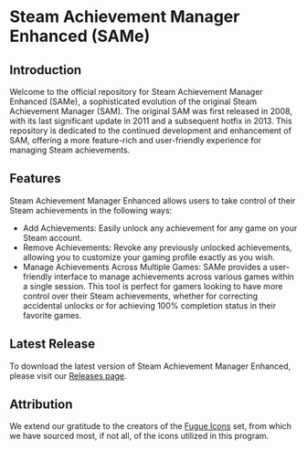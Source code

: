 # Steam Achievement Manager Enhanced (SAMe)
## Introduction
Welcome to the official repository for Steam Achievement Manager Enhanced (SAMe), a sophisticated evolution of the original Steam Achievement Manager (SAM). The original SAM was first released in 2008, with its last significant update in 2011 and a subsequent hotfix in 2013. This repository is dedicated to the continued development and enhancement of SAM, offering a more feature-rich and user-friendly experience for managing Steam achievements.

## Features
Steam Achievement Manager Enhanced allows users to take control of their Steam achievements in the following ways:

- Add Achievements: Easily unlock any achievement for any game on your Steam account.
- Remove Achievements: Revoke any previously unlocked achievements, allowing you to customize your gaming profile exactly as you wish.
- Manage Achievements Across Multiple Games: SAMe provides a user-friendly interface to manage achievements across various games within a single session.
This tool is perfect for gamers looking to have more control over their Steam achievements, whether for correcting accidental unlocks or for achieving 100% completion status in their favorite games.

## Latest Release
To download the latest version of Steam Achievement Manager Enhanced, please visit our [Releases page](https://github.com/Mailootje/SteamAchievementManagerEnhanced/releases/latest).

## Attribution
We extend our gratitude to the creators of the [Fugue Icons](http://p.yusukekamiyamane.com/) set, from which we have sourced most, if not all, of the icons utilized in this program.
